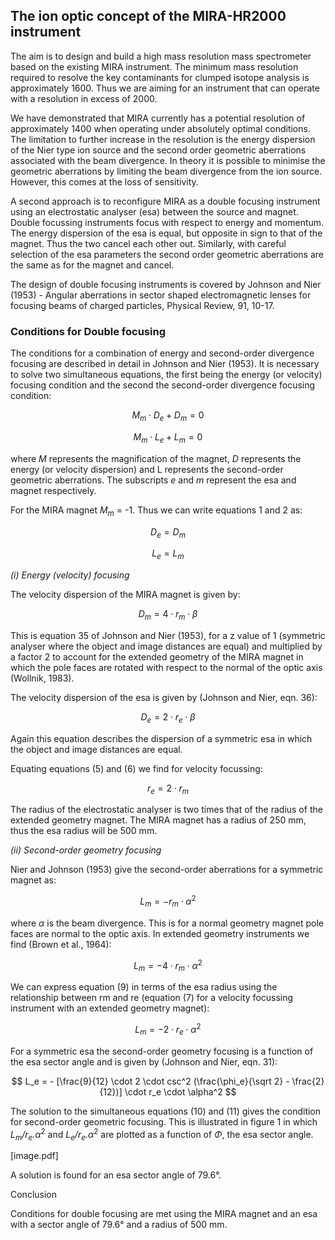 <script src="https://cdn.mathjax.org/mathjax/latest/MathJax.js?config=TeX-AMS-MML_HTMLorMML" type="text/javascript"></script>

## The ion optic concept of the MIRA-HR2000 instrument

The aim is to design and build a high mass resolution mass spectrometer based on the existing MIRA instrument. The minimum mass resolution required to resolve the key contaminants for clumped isotope analysis is approximately 1600. Thus we are aiming for an instrument that can operate with a resolution in excess of 2000. 

We have demonstrated that MIRA currently has a potential resolution of approximately 1400 when operating under absolutely optimal conditions. The limitation to further increase in the resolution is the energy dispersion of the Nier type ion source and the second order geometric aberrations associated with the beam divergence. In theory it is possible to minimise the geometric aberrations by limiting the beam divergence from the ion source. However, this comes at the loss of sensitivity.

A second approach is to reconfigure MIRA as a double focusing instrument using an electrostatic analyser (esa) between the source and magnet. Double focussing instruments focus with respect to energy and momentum. The energy dispersion of the esa is equal, but opposite in sign to that of the magnet. Thus the two cancel each other out. Similarly, with careful selection of the esa parameters the second order geometric aberrations are the same as for the magnet and cancel.

The design of double focusing instruments is covered by Johnson and Nier (1953) - Angular aberrations in sector shaped electromagnetic lenses for focusing beams of charged particles, Physical Review, 91, 10-17.

### Conditions for Double focusing

The conditions for a combination of energy and second-order divergence focusing are described in detail in Johnson and Nier (1953). It is necessary to solve two simultaneous equations, the first being the energy (or velocity) focusing condition and the second the second-order divergence focusing condition:

$$
M_m \cdot D_e + D_m = 0
$$			

$$
M_m \cdot L_e + L_m = 0
$$	

where *M* represents the magnification of the magnet, *D* represents the energy (or velocity dispersion) and L represents the second-order geometric aberrations. The subscripts *e* and *m* represent the esa and magnet respectively.

For the MIRA magnet *M<sub>m</sub>* = -1. Thus we can write equations 1 and 2 as:

$$
D_e = D_m
$$									

$$L_e = L_m
$$	

*(i) Energy (velocity) focusing*

The velocity dispersion of the MIRA magnet is given by:

$$
D_m = 4 \cdot r_m \cdot \beta
$$	

This is equation 35 of Johnson and Nier (1953), for a z value of 1 (symmetric analyser where the object and image distances are equal) and multiplied by a factor 2 to account for the extended geometry of the MIRA magnet in which the pole faces are rotated with respect to the normal of the optic axis (Wollnik, 1983).

The velocity dispersion of the esa is given by (Johnson and Nier, eqn. 36):

$$
D_e = 2 \cdot r_e \cdot \beta
$$

Again this equation describes the dispersion of a symmetric esa in which the object and image distances are equal. 

Equating equations (5) and (6)  we find for velocity focussing:

$$
r_e = 2 \cdot r_m
$$

The radius of the electrostatic analyser is two times that of the radius of the extended geometry magnet. The MIRA magnet has a radius of 250 mm, thus the esa radius will be 500 mm.

*(ii) Second-order geometry focusing*

Nier and Johnson (1953) give the second-order aberrations for a symmetric magnet as:

$$
L_m = -r_m \cdot \alpha^2
$$

where *α* is the beam divergence. This is for a normal geometry magnet pole faces are normal to the optic axis. In extended geometry instruments we find (Brown et al., 1964):

$$L_m = -4 \cdot r_m \cdot \alpha^2
$$

We can express equation (9) in terms of the esa radius using the relationship between rm and re (equation (7) for a velocity focussing instrument with an extended geometry magnet):

$$
L_m = -2 \cdot r_e \cdot \alpha^2
$$

For a symmetric esa the second-order geometry focusing is a function of the esa sector angle and is given by (Johnson and Nier,  eqn. 31):

$$
L_e = - [\frac{9}{12} \cdot 2 \cdot csc^2 (\frac{\phi_e}{\sqrt 2} - \frac{2}{12})] \cdot r_e \cdot \alpha^2
$$


The solution to the simultaneous equations (10) and (11) gives the condition for second-order geometric focusing. This is illustrated in figure 1 in which *L<sub>m</sub>/r<sub>e</sub>.α*<sup>2</sup> and *L<sub>e</sub>/r<sub>e</sub>.α*<sup>2</sup> are plotted as a function of *Φ*, the esa sector angle.


[image.pdf]


A solution is found for an esa sector angle of 79.6°.

Conclusion

Conditions for double focusing are met using the MIRA magnet and an esa with a sector angle of 79.6° and a radius of 500 mm.
